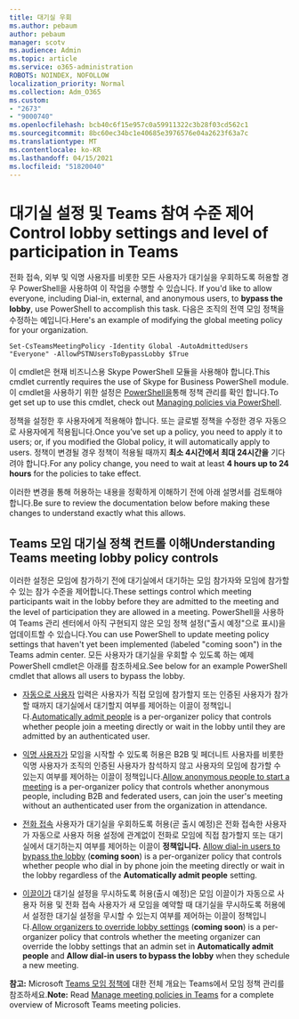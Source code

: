 ```yaml
---
title: 대기실 우회
ms.author: pebaum
author: pebaum
manager: scotv
ms.audience: Admin
ms.topic: article
ms.service: o365-administration
ROBOTS: NOINDEX, NOFOLLOW
localization_priority: Normal
ms.collection: Adm_O365
ms.custom:
- "2673"
- "9000740"
ms.openlocfilehash: bcb40c6f15e957c0a59911322c3b28f03cd562c1
ms.sourcegitcommit: 8bc60ec34bc1e40685e3976576e04a2623f63a7c
ms.translationtype: MT
ms.contentlocale: ko-KR
ms.lasthandoff: 04/15/2021
ms.locfileid: "51820040"
---
```

# <a name="control-lobby-settings-and-level-of-participation-in-teams"></a><span data-ttu-id="a4697-102">대기실 설정 및 Teams 참여 수준 제어</span><span class="sxs-lookup"><span data-stu-id="a4697-102">Control lobby settings and level of participation in Teams</span></span>

<span data-ttu-id="a4697-103">전화 접속, 외부 및 익명 사용자를 비롯한 모든 사용자가 대기실을 우회하도록 허용할 경우 PowerShell을 사용하여 이 작업을 수행할 수 있습니다. </span><span class="sxs-lookup"><span data-stu-id="a4697-103">If you'd like to allow everyone, including Dial-in, external, and anonymous users, to **bypass the lobby**, use PowerShell to accomplish this task.</span></span> <span data-ttu-id="a4697-104">다음은 조직의 전역 모임 정책을 수정하는 예입니다.</span><span class="sxs-lookup"><span data-stu-id="a4697-104">Here's an example of modifying the global meeting policy for your organization.</span></span>

`Set-CsTeamsMeetingPolicy -Identity Global -AutoAdmittedUsers "Everyone" -AllowPSTNUsersToBypassLobby $True`

<span data-ttu-id="a4697-105">이 cmdlet은 현재 비즈니스용 Skype PowerShell 모듈을 사용해야 합니다.</span><span class="sxs-lookup"><span data-stu-id="a4697-105">This cmdlet currently requires the use of Skype for Business PowerShell module.</span></span> <span data-ttu-id="a4697-106">이 cmdlet을 사용하기 위한 설정은 [PowerShell을](https://docs.microsoft.com/microsoftteams/teams-powershell-overview#managing-policies-via-powershell)통해 정책 관리를 확인 합니다.</span><span class="sxs-lookup"><span data-stu-id="a4697-106">To get set up to use this cmdlet, check out [Managing policies via PowerShell](https://docs.microsoft.com/microsoftteams/teams-powershell-overview#managing-policies-via-powershell).</span></span>

<span data-ttu-id="a4697-107">정책을 설정한 후 사용자에게 적용해야 합니다. 또는 글로벌 정책을 수정한 경우 자동으로 사용자에게 적용됩니다.</span><span class="sxs-lookup"><span data-stu-id="a4697-107">Once you’ve set up a policy, you need to apply it to users; or, if you modified the Global policy, it will automatically apply to users.</span></span> <span data-ttu-id="a4697-108">정책이 변경될 경우 정책이 적용될 때까지 **최소 4시간에서 최대 24시간을** 기다려야 합니다.</span><span class="sxs-lookup"><span data-stu-id="a4697-108">For any policy change, you need to wait at least **4 hours up to 24 hours** for the policies to take effect.</span></span> 

<span data-ttu-id="a4697-109">이러한 변경을 통해 허용하는 내용을 정확하게 이해하기 전에 아래 설명서를 검토해야 합니다.</span><span class="sxs-lookup"><span data-stu-id="a4697-109">Be sure to review the documentation below before making these changes to understand exactly what this allows.</span></span>


## <a name="understanding-teams-meeting-lobby-policy-controls"></a><span data-ttu-id="a4697-110">Teams 모임 대기실 정책 컨트롤 이해</span><span class="sxs-lookup"><span data-stu-id="a4697-110">Understanding Teams meeting lobby policy controls</span></span>

<span data-ttu-id="a4697-111">이러한 설정은 모임에 참가하기 전에 대기실에서 대기하는 모임 참가자와 모임에 참가할 수 있는 참가 수준을 제어합니다.</span><span class="sxs-lookup"><span data-stu-id="a4697-111">These settings control which meeting participants wait in the lobby before they are admitted to the meeting and the level of participation they are allowed in a meeting.</span></span> <span data-ttu-id="a4697-112">PowerShell을 사용하여 Teams 관리 센터에서 아직 구현되지 않은 모임 정책 설정("출시 예정"으로 표시)을 업데이트할 수 있습니다.</span><span class="sxs-lookup"><span data-stu-id="a4697-112">You can use PowerShell to update meeting policy settings that haven't yet been implemented (labeled "coming soon") in the Teams admin center.</span></span> <span data-ttu-id="a4697-113">모든 사용자가 대기실을 우회할 수 있도록 하는 예제 PowerShell cmdlet은 아래를 참조하세요.</span><span class="sxs-lookup"><span data-stu-id="a4697-113">See below for an example PowerShell cmdlet that allows all users to bypass the lobby.</span></span>

- <span data-ttu-id="a4697-114">[자동으로 사용자](https://docs.microsoft.com/microsoftteams/meeting-policies-in-teams#automatically-admit-people) 입력은 사용자가 직접 모임에 참가할지 또는 인증된 사용자가 참가할 때까지 대기실에서 대기할지 여부를 제어하는 이끌이 정책입니다.</span><span class="sxs-lookup"><span data-stu-id="a4697-114">[Automatically admit people](https://docs.microsoft.com/microsoftteams/meeting-policies-in-teams#automatically-admit-people) is a per-organizer policy that controls whether people join a meeting directly or wait in the lobby until they are admitted by an authenticated user.</span></span>

- <span data-ttu-id="a4697-115">[익명 사용자가](https://docs.microsoft.com/microsoftteams/meeting-policies-in-teams#allow-anonymous-people-to-start-a-meeting) 모임을 시작할 수 있도록 허용은 B2B 및 페더니트 사용자를 비롯한 익명 사용자가 조직의 인증된 사용자가 참석하지 않고 사용자의 모임에 참가할 수 있는지 여부를 제어하는 이끌이 정책입니다.</span><span class="sxs-lookup"><span data-stu-id="a4697-115">[Allow anonymous people to start a meeting](https://docs.microsoft.com/microsoftteams/meeting-policies-in-teams#allow-anonymous-people-to-start-a-meeting) is a per-organizer policy that controls whether anonymous people, including B2B and federated users, can join the user's meeting without an authenticated user from the organization in attendance.</span></span>

- <span data-ttu-id="a4697-116">[전화 접속](https://docs.microsoft.com/microsoftteams/meeting-policies-in-teams#allow-dial-in-users-to-bypass-the-lobby-coming-soon) 사용자가 대기실을 우회하도록 허용(곧 출시 예정)은 전화 접속한 사용자가 자동으로 사용자 허용 설정에 관계없이 전화로 모임에 직접 참가할지 또는 대기실에서 대기하는지 여부를 제어하는 이끌이 **정책입니다.** </span><span class="sxs-lookup"><span data-stu-id="a4697-116">[Allow dial-in users to bypass the lobby](https://docs.microsoft.com/microsoftteams/meeting-policies-in-teams#allow-dial-in-users-to-bypass-the-lobby-coming-soon) (**coming soon**) is a per-organizer policy that controls whether people who dial in by phone join the meeting directly or wait in the lobby regardless of the **Automatically admit people** setting.</span></span>

- <span data-ttu-id="a4697-117">[이끌이가](https://docs.microsoft.com/microsoftteams/meeting-policies-in-teams#allow-organizers-to-override-lobby-settings-coming-soon) 대기실 설정을 무시하도록 허용(출시 예정)은 모임 이끌이가 자동으로 사용자 허용 및 전화 접속 사용자가  새 모임을  예약할 때 대기실을 무시하도록 허용에서 설정한 대기실 설정을 무시할 수 있는지 여부를 제어하는 이끌이 정책입니다.</span><span class="sxs-lookup"><span data-stu-id="a4697-117">[Allow organizers to override lobby settings](https://docs.microsoft.com/microsoftteams/meeting-policies-in-teams#allow-organizers-to-override-lobby-settings-coming-soon) (**coming soon**) is a per-organizer policy that controls whether the meeting organizer can override the lobby settings that an admin set in **Automatically admit people** and **Allow dial-in users to bypass the lobby** when they schedule a new meeting.</span></span>

<span data-ttu-id="a4697-118">**참고:** Microsoft [Teams 모임 정책에](https://docs.microsoft.com/microsoftteams/meeting-policies-in-teams) 대한 전체 개요는 Teams에서 모임 정책 관리를 참조하세요.</span><span class="sxs-lookup"><span data-stu-id="a4697-118">**Note:** Read [Manage meeting policies in Teams](https://docs.microsoft.com/microsoftteams/meeting-policies-in-teams) for a complete overview of Microsoft Teams meeting policies.</span></span>
